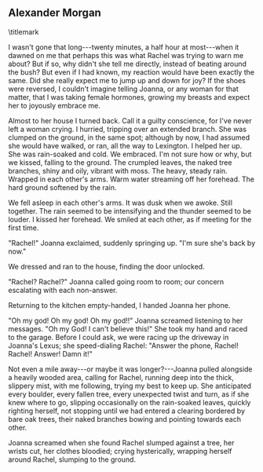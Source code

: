 ## Alexander Morgan
\titlemark

I wasn't gone that long---twenty minutes, a half hour at most---when it
dawned on me that perhaps this was what Rachel was trying to warn me
about? But if so, why didn't she tell me directly, instead of beating
around the bush? But even if I had known, my reaction would have been
exactly the same. Did she really expect me to jump up and down for joy?
If the shoes were reversed, I couldn't imagine telling Joanna, or any
woman for that matter, that I was taking female hormones, growing my
breasts and expect her to joyously embrace me.

Almost to her house I turned back. Call it a guilty conscience, for I've
never left a woman crying. I hurried, tripping over an extended branch.
She was clumped on the ground, in the same spot; although by now, I had
assumed she would have walked, or ran, all the way to Lexington. I
helped her up. She was rain-soaked and cold. We embraced. I'm not sure
how or why, but we kissed, falling to the ground. The crumpled leaves,
the naked tree branches, shiny and oily, vibrant with moss. The heavy,
steady rain. Wrapped in each other's arms. Warm water streaming off her
forehead. The hard ground softened by the rain.

We fell asleep in each other's arms. It was dusk when we awoke. Still
together. The rain seemed to be intensifying and the thunder seemed to
be louder. I kissed her forehead. We smiled at each other, as if meeting
for the first time.

"Rachel!" Joanna exclaimed, suddenly springing up. "I'm sure she's back
by now."

We dressed and ran to the house, finding the door unlocked.

"Rachel? Rachel?" Joanna called going room to room; our concern
escalating with each non-answer.

Returning to the kitchen empty-handed, I handed Joanna her phone.

"Oh my god! Oh my god! Oh my god!!" Joanna screamed listening to her
messages. "Oh my God! I can't believe this!" She took my hand and raced
to the garage. Before I could ask, we were racing up the driveway in
Joanna's Lexus; she speed-dialing Rachel: "Answer the phone, Rachel!
Rachel! Answer! Damn it!"

Not even a mile away---or maybe it was longer?---Joanna pulled alongside a
heavily wooded area, calling for Rachel, running deep into the thick,
slippery mist, with me following, trying my best to keep up. She
anticipated every boulder, every fallen tree, every unexpected twist and
turn, as if she knew where to go, slipping occasionally on the
rain-soaked leaves, quickly righting herself, not stopping until we had
entered a clearing bordered by bare oak trees, their naked branches
bowing and pointing towards each other.

Joanna screamed when she found Rachel slumped against a tree, her wrists
cut, her clothes bloodied; crying hysterically, wrapping herself
around Rachel, slumping to the ground.
